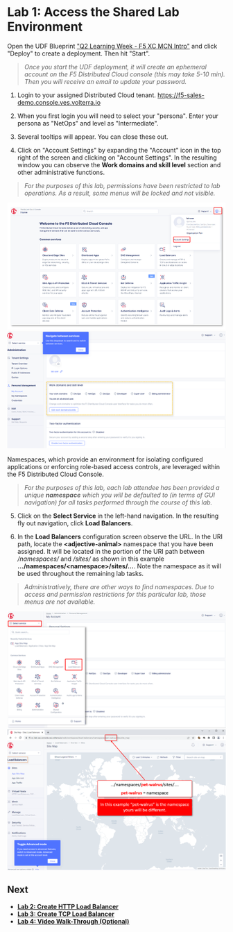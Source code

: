 Lab 1: Access the Shared Lab Environment
========================================

Open the UDF Blueprint ["Q2 Learning Week - F5 XC MCN Intro"](https://udf.f5.com/b/1129c8fa-38c9-425d-bbaa-a6e3e15ee13d#documentation) and click "Deploy" to create a deployment. Then hit "Start".

> *Once you start the UDF deployment, it will create an ephemeral account on the F5 Distributed Cloud console (this may take 5-10 min). Then you will receive an email to update your password.*

1. Login to your assigned Distributed Cloud tenant. https://f5-sales-demo.console.ves.volterra.io

2. When you first login you will need to select your "persona". Enter your persona as "NetOps" and level as "Intermediate".

3. Several tooltips will appear. You can close these out.

4. Click on "Account Settings" by expanding the "Account" icon in the top right of the screen and clicking on "Account Settings". In the resulting window you can observe the **Work domains and skill level** section and other administrative functions.

> *For the purposes of this lab, permissions have been restricted to lab operations. As a result, some menus will be locked and not visible.*

![intro6.png](../images/intro6.png)
![intro7.png](../images/intro7.png)

Namespaces, which provide an environment for isolating configured applications or enforcing role-based access controls, are leveraged within the F5 Distributed Cloud Console.

> *For the purposes of this lab, each lab attendee has been provided a unique **namespace** which you will be defaulted to (in terms of GUI navigation) for all tasks performed through the course of this lab.*

5. Click on the **Select Service** in the left-hand navigation. In the resulting fly out navigation, click **Load Balancers**.

6. In the **Load Balancers** configuration screen observe the URL. In the URI path, locate the **\<adjective-animal\>** namespace that you have been assigned. It will be located in the portion of the URI path between */namespaces/* and */sites/* as shown in this example **…/namespaces/\<namespace\>/sites/…**. Note the namespace as it will be used throughout the remaining lab tasks.

> *Administratively, there are other ways to find namespaces. Due to access and permission restrictions for this particular lab, those menus are not available.*

![intro8.png](../images/intro8.png)
![intro9.png](../images/intro9.png)

Next
----

  - **[Lab 2: Create HTTP Load Balancer](lab2.md)**
  - **[Lab 3: Create TCP Load Balancer](lab3.md)**
  - **[Lab 4: Video Walk-Through (Optional)](lab4.md)**
